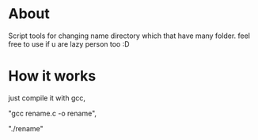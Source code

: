 # About
Script tools for changing name directory which that have many folder.  feel free to use if u are lazy person too :D

# How it works
just compile it with gcc, 

"gcc rename.c -o rename",

"./rename"
